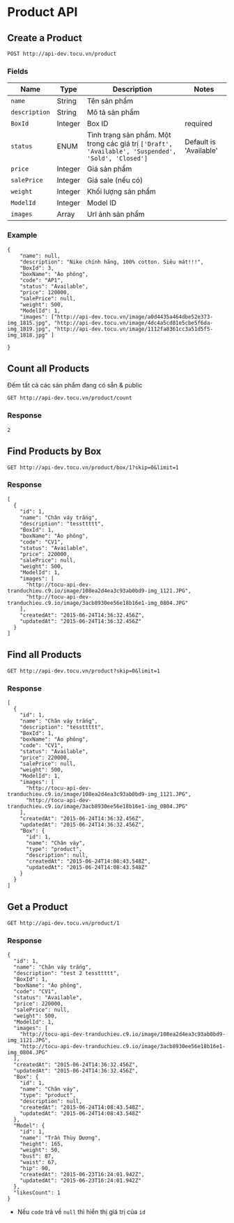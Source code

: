 # Product API

## Create a Product

    POST http://api-dev.tocu.vn/product
    
### Fields

| Name | Type | Description | Notes |
| --- | --- | --- | --- |
| `name` | String | Tên sản phẩm |
| `description` | String | Mô tả sản phẩm | 
| `BoxId` | Integer | Box ID | required
| `status` | ENUM | Tình trạng sản phẩm. Một trong các giá trị `['Draft', 'Available', 'Suspended', 'Sold', 'Closed']` | Default is 'Available'
| `price` | Integer | Giá sản phẩm |
| `salePrice` | Integer | Giá sale (nếu có)
| `weight` | Integer | Khối lượng sản phẩm | 
| `ModelId` | Integer | Model ID |
| `images` | Array | Url ảnh sản phẩm |

### Example

    {
        "name": null,
        "description": "Nike chính hãng, 100% cotton. Siêu mát!!!",
        "BoxId": 3,
        "boxName": "Áo phông",
        "code": "AP1",
        "status": "Available",
        "price": 120000,
        "salePrice": null,
        "weight": 500,
        "ModelId": 1,
        "images": ["http://api-dev.tocu.vn/image/a0d4435a464dbe52e373-img_1815.jpg", "http://api-dev.tocu.vn/image/4dc4a5cd81e5cbe5f6da-img_1819.jpg", "http://api-dev.tocu.vn/image/1112fa8361cc3a51d5f5-img_1818.jpg" ]
        
    }

## Count all Products
Đếm tất cả các sản phẩm đang có sẵn & public

    GET http://api-dev.tocu.vn/product/count

### Response

    2

## Find Products by Box

    GET http://api-dev.tocu.vn/product/box/1?skip=0&limit=1
    

### Response

    [
      {
        "id": 1,
        "name": "Chân váy trắng",
        "description": "tessttttt",
        "BoxId": 1,
        "boxName": "Áo phông",
        "code": "CV1",
        "status": "Available",
        "price": 220000,
        "salePrice": null,
        "weight": 500,
        "ModelId": 1,
        "images": [
          "http://tocu-api-dev-tranduchieu.c9.io/image/108ea2d4ea3c93ab0bd9-img_1121.JPG",
          "http://tocu-api-dev-tranduchieu.c9.io/image/3acb8930ee56e18b16e1-img_0804.JPG"
        ],
        "createdAt": "2015-06-24T14:36:32.456Z",
        "updatedAt": "2015-06-24T14:36:32.456Z"
      }
    ]
    

## Find all Products

    GET http://api-dev.tocu.vn/product?skip=0&limit=1
    
### Response

    [
      {
        "id": 1,
        "name": "Chân váy trắng",
        "description": "tessttttt",
        "BoxId": 1,
        "boxName": "Áo phông",
        "code": "CV1",
        "status": "Available",
        "price": 220000,
        "salePrice": null,
        "weight": 500,
        "ModelId": 1,
        "images": [
          "http://tocu-api-dev-tranduchieu.c9.io/image/108ea2d4ea3c93ab0bd9-img_1121.JPG",
          "http://tocu-api-dev-tranduchieu.c9.io/image/3acb8930ee56e18b16e1-img_0804.JPG"
        ],
        "createdAt": "2015-06-24T14:36:32.456Z",
        "updatedAt": "2015-06-24T14:36:32.456Z",
        "Box": {
          "id": 1,
          "name": "Chân váy",
          "type": "product",
          "description": null,
          "createdAt": "2015-06-24T14:08:43.548Z",
          "updatedAt": "2015-06-24T14:08:43.548Z"
        }
      }
    ]
    
## Get a Product

    GET http://api-dev.tocu.vn/product/1
    
### Response

    {
      "id": 1,
      "name": "Chân váy trắng",
      "description": "test 2 tessttttt",
      "BoxId": 1,
      "boxName": "Áo phông",
      "code": "CV1",
      "status": "Available",
      "price": 220000,
      "salePrice": null,
      "weight": 500,
      "ModelId": 1,
      "images": [
        "http://tocu-api-dev-tranduchieu.c9.io/image/108ea2d4ea3c93ab0bd9-img_1121.JPG",
        "http://tocu-api-dev-tranduchieu.c9.io/image/3acb8930ee56e18b16e1-img_0804.JPG"
      ],
      "createdAt": "2015-06-24T14:36:32.456Z",
      "updatedAt": "2015-06-24T14:36:32.456Z",
      "Box": {
        "id": 1,
        "name": "Chân váy",
        "type": "product",
        "description": null,
        "createdAt": "2015-06-24T14:08:43.548Z",
        "updatedAt": "2015-06-24T14:08:43.548Z"
      },
      "Model": {
        "id": 1,
        "name": "Trần Thùy Dương",
        "height": 165,
        "weight": 50,
        "bust": 87,
        "waist": 67,
        "hip": 90,
        "createdAt": "2015-06-23T16:24:01.942Z",
        "updatedAt": "2015-06-23T16:24:01.942Z"
      },
      "likesCount": 1
    }    
    
- Nếu `code` trả về `null` thì hiển thị giá trị của `id`